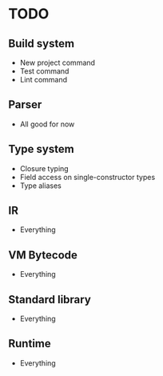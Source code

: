# TODO
## Build system
* New project command
* Test command
* Lint command

## Parser
* All good for now

## Type system
* Closure typing
* Field access on single-constructor types
* Type aliases

## IR
* Everything

## VM Bytecode
* Everything

## Standard library
* Everything

## Runtime
* Everything
